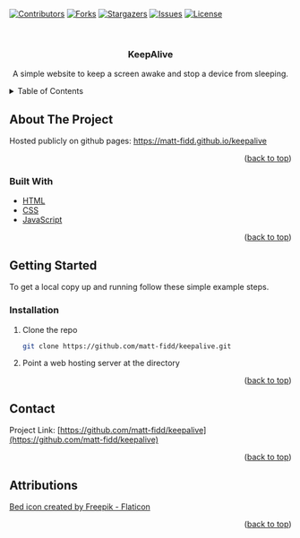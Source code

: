 <div id="top"></div>


<!-- PROJECT SHIELDS -->
[![Contributors][contributors-shield]][contributors-url]
[![Forks][forks-shield]][forks-url]
[![Stargazers][stars-shield]][stars-url]
[![Issues][issues-shield]][issues-url]
[![License][license-shield]][license-url]

<!-- PROJECT LOGO -->
<br />
<div align="center">

<h3 align="center">KeepAlive</h3>

  <p align="center">
	A simple website to keep a screen awake and stop a device from sleeping.
  </p>
</div>

<!-- TABLE OF CONTENTS -->
<details>
  <summary>Table of Contents</summary>
  <ol>
    <li>
      <a href="#about-the-project">About The Project</a>
      <ul>
        <li><a href="#built-with">Built With</a></li>
      </ul>
    </li>
    <li>
      <a href="#getting-started">Getting Started</a>
      <ul>
        <li><a href="#prerequisites">Prerequisites</a></li>
        <li><a href="#installation">Installation</a></li>
      </ul>
    </li>
    <li><a href="#usage">Usage</a></li>
    <li><a href="#contact">Contact</a></li>
    <li><a href="#attributions">Attributions</a></li>
  </ol>
</details>


<!-- ABOUT THE PROJECT -->
## About The Project

<!--[![Product Name Screen Shot][product-screenshot]](https://example.com)-->
Hosted publicly on github pages: https://matt-fidd.github.io/keepalive

<p align="right">(<a href="#top">back to top</a>)</p>



### Built With

* [HTML](https://en.wikipedia.org/wiki/HTML)
* [CSS](https://en.wikipedia.org/wiki/CSS)
* [JavaScript](https://en.wikipedia.org/wiki/JavaScript)

<p align="right">(<a href="#top">back to top</a>)</p>


<!-- GETTING STARTED -->
## Getting Started

To get a local copy up and running follow these simple example steps.

### Installation

1. Clone the repo
   ```sh
   git clone https://github.com/matt-fidd/keepalive.git
   ```
2. Point a web hosting server at the directory

<p align="right">(<a href="#top">back to top</a>)</p>


<!-- CONTACT -->
## Contact

Project Link: [https://github.com/matt-fidd/keepalive](https://github.com/matt-fidd/keepalive)

<p align="right">(<a href="#top">back to top</a>)</p>

<!-- ATTRIBUTIONS -->
## Attributions

<a href="https://www.flaticon.com/free-icons/bed" title="bed icon">Bed icon created by Freepik - Flaticon</a>

<p align="right">(<a href="#top">back to top</a>)</p>


<!-- MARKDOWN LINKS & IMAGES -->
<!-- https://www.markdownguide.org/basic-syntax/#reference-style-links -->
[contributors-shield]: https://img.shields.io/github/contributors/matt-fidd/keepalive.svg?style=for-the-badge
[contributors-url]: https://github.com/matt-fidd/keepalive/graphs/contributors
[forks-shield]: https://img.shields.io/github/forks/matt-fidd/keepalive.svg?style=for-the-badge
[forks-url]: https://github.com/matt-fidd/keepalive/network/members
[stars-shield]: https://img.shields.io/github/stars/matt-fidd/keepalive.svg?style=for-the-badge
[stars-url]: https://github.com/matt-fidd/keepalive/stargazers
[issues-shield]: https://img.shields.io/github/issues/matt-fidd/keepalive.svg?style=for-the-badge
[issues-url]: https://github.com/matt-fidd/keepalive/issues
[license-shield]: https://img.shields.io/github/license/matt-fidd/keepalive.svg?style=for-the-badge
[license-url]: https://github.com/matt-fidd/keepalive/blob/master/LICENSE.txt
